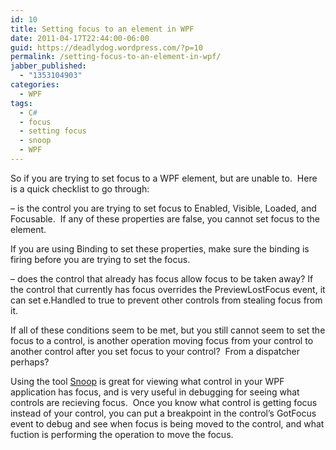```yaml
---
id: 10
title: Setting focus to an element in WPF
date: 2011-04-17T22:44:00-06:00
guid: https://deadlydog.wordpress.com/?p=10
permalink: /setting-focus-to-an-element-in-wpf/
jabber_published:
  - "1353104903"
categories:
  - WPF
tags:
  - C#
  - focus
  - setting focus
  - snoop
  - WPF
---
```

So if you are trying to set focus to a WPF element, but are unable to.&#160; Here is a quick checklist to go through:

&#8211; is the control you are trying to set focus to Enabled, Visible, Loaded, and Focusable.&#160; If any of these properties are false, you cannot set focus to the element.

If you are using Binding to set these properties, make sure the binding is firing before you are trying to set the focus.

&#8211; does the control that already has focus allow focus to be taken away? If the control that currently has focus overrides the PreviewLostFocus event, it can set e.Handled to true to prevent other controls from stealing focus from it.

If all of these conditions seem to be met, but you still cannot seem to set the focus to a control, is another operation moving focus from your control to another control after you set focus to your control?&#160; From a dispatcher perhaps?

Using the tool [Snoop](http://snoopwpf.codeplex.com/) is great for viewing what control in your WPF application has focus, and is very useful in debugging for seeing what controls are recieving focus.&#160; Once you know what control is getting focus instead of your control, you can put a breakpoint in the control&#8217;s GotFocus event to debug and see when focus is being moved to the control, and what fuction is performing the operation to move the focus.
